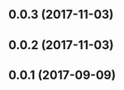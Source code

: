 <a name="0.0.3"></a>
## 0.0.3 (2017-11-03)


<a name="0.0.2"></a>
## 0.0.2 (2017-11-03)


<a name="0.0.1"></a>
## 0.0.1 (2017-09-09)



